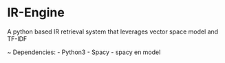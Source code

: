 # IR-Engine
A python based IR retrieval system that leverages vector space model and TF-IDF

~ Dependencies:
	- Python3
	- Spacy
	- spacy en model
